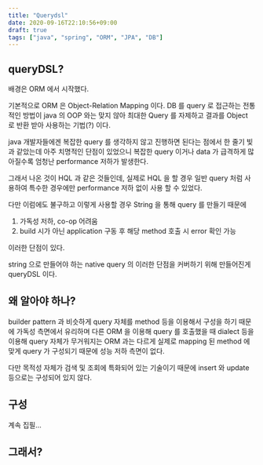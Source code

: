 ```yaml
---
title: "Querydsl"
date: 2020-09-16T22:10:56+09:00
draft: true
tags: ["java", "spring", "ORM", "JPA", "DB"]
---
```


## queryDSL?

배경은 ORM 에서 시작했다. 

기본적으로 ORM 은 Object-Relation Mapping 이다. DB 를 query 로 접근하는 전통적인 방법이
java 의 OOP 와는 맞지 않아 최대한 Query 를 자제하고 결과를 Object 로 반환 받아 사용하는 기법(?) 이다.

java 개발자들에겐 복잡한 query 를 생각하지 않고 진행하면 된다는 점에서 한 줄기 빛과 같았는데 아주 치명적인 단점이 있었으니
복잡한 query 이거나 data 가 급격하게 많아질수록 엄청난 performance 저하가 발생한다.

그래서 나온 것이 HQL 과 같은 것들인데, 실제로 HQL 을 할 경우 일반 query 처럼 사용하여 특수한 경우에만 performance 저하 없이 사용 할 수 있었다.

다만 이럼에도 불구하고 이렇게 사용할 경우 String 을 통해 query 를 만들기 때문에

1. 가독성 저하, co-op 어려움
2. build 시가 아닌 application 구동 후 해당 method 호출 시 error 확인 가능

이러한 단점이 있다.

string 으로 만들어야 하는 native query 의 이러한 단점을 커버하기 위해 만들어진게 queryDSL 이다.

## 왜 알아야 하나?

builder pattern 과 비슷하게 query 자체를 method 등을 이용해서 구성을 하기 때문에 가독성 측면에서 유리하며
다른 ORM 을 이용해 query 를 호출했을 때 dialect 등을 이용해 query 자체가 무거워지는 ORM 과는 다르게 실제로 mapping 된 method 에 맞게
query 가 구성되기 때문에 성능 저하 측면이 없다.

다만 목적성 자체가 검색 및 조회에 특화되어 있는 기술이기 때문에 insert 와 update 등으로는 구성되어 있지 않다.

## 구성

계속 집필...

## 그래서?